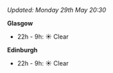 *Updated: Monday 29th May 20:30*

**Glasgow**

* 22h - 9h: :sunny: Clear

**Edinburgh**

* 22h - 9h: :sunny: Clear

